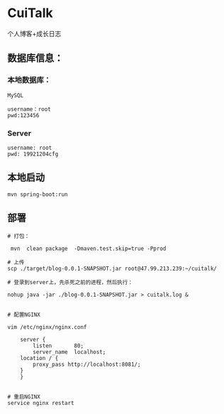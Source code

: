 # CuiTalk

个人博客+成长日志

## 数据库信息：

### 本地数据库：
```aidl
MySQL

username：root
pwd:123456

```

### Server

```
username: root
pwd: 19921204cfg
```


## 本地启动

```aidl
mvn spring-boot:run
```

## 部署


```aidl
# 打包：

 mvn  clean package  -Dmaven.test.skip=true -Pprod

# 上传
scp ./target/blog-0.0.1-SNAPSHOT.jar root@47.99.213.239:~/cuitalk/

# 登录到server上，先杀死之前的进程，然后执行：

nohup java -jar ./blog-0.0.1-SNAPSHOT.jar > cuitalk.log &


# 配置NGINX

vim /etc/nginx/nginx.conf

    server {
        listen       80;
        server_name  localhost;
	location / {
		proxy_pass http://localhost:8081/;
	}
    }


# 重启NGINX
service nginx restart

```
